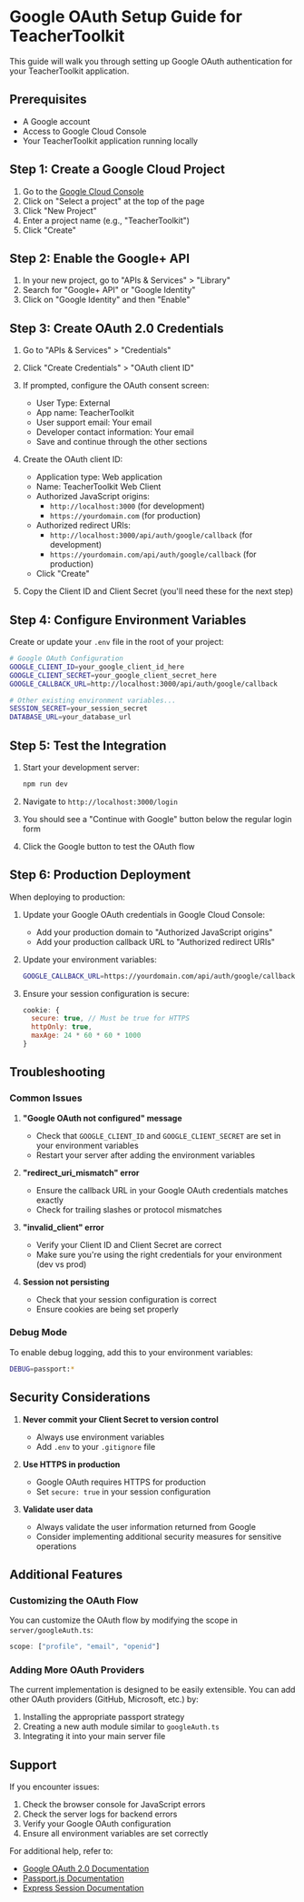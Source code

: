 # Google OAuth Setup Guide for TeacherToolkit

This guide will walk you through setting up Google OAuth authentication for your TeacherToolkit application.

## Prerequisites

- A Google account
- Access to Google Cloud Console
- Your TeacherToolkit application running locally

## Step 1: Create a Google Cloud Project

1. Go to the [Google Cloud Console](https://console.cloud.google.com/)
2. Click on "Select a project" at the top of the page
3. Click "New Project"
4. Enter a project name (e.g., "TeacherToolkit")
5. Click "Create"

## Step 2: Enable the Google+ API

1. In your new project, go to "APIs & Services" > "Library"
2. Search for "Google+ API" or "Google Identity"
3. Click on "Google Identity" and then "Enable"

## Step 3: Create OAuth 2.0 Credentials

1. Go to "APIs & Services" > "Credentials"
2. Click "Create Credentials" > "OAuth client ID"
3. If prompted, configure the OAuth consent screen:
   - User Type: External
   - App name: TeacherToolkit
   - User support email: Your email
   - Developer contact information: Your email
   - Save and continue through the other sections

4. Create the OAuth client ID:
   - Application type: Web application
   - Name: TeacherToolkit Web Client
   - Authorized JavaScript origins:
     - `http://localhost:3000` (for development)
     - `https://yourdomain.com` (for production)
   - Authorized redirect URIs:
     - `http://localhost:3000/api/auth/google/callback` (for development)
     - `https://yourdomain.com/api/auth/google/callback` (for production)
   - Click "Create"

5. Copy the Client ID and Client Secret (you'll need these for the next step)

## Step 4: Configure Environment Variables

Create or update your `.env` file in the root of your project:

```bash
# Google OAuth Configuration
GOOGLE_CLIENT_ID=your_google_client_id_here
GOOGLE_CLIENT_SECRET=your_google_client_secret_here
GOOGLE_CALLBACK_URL=http://localhost:3000/api/auth/google/callback

# Other existing environment variables...
SESSION_SECRET=your_session_secret
DATABASE_URL=your_database_url
```

## Step 5: Test the Integration

1. Start your development server:
   ```bash
   npm run dev
   ```

2. Navigate to `http://localhost:3000/login`

3. You should see a "Continue with Google" button below the regular login form

4. Click the Google button to test the OAuth flow

## Step 6: Production Deployment

When deploying to production:

1. Update your Google OAuth credentials in Google Cloud Console:
   - Add your production domain to "Authorized JavaScript origins"
   - Add your production callback URL to "Authorized redirect URIs"

2. Update your environment variables:
   ```bash
   GOOGLE_CALLBACK_URL=https://yourdomain.com/api/auth/google/callback
   ```

3. Ensure your session configuration is secure:
   ```javascript
   cookie: {
     secure: true, // Must be true for HTTPS
     httpOnly: true,
     maxAge: 24 * 60 * 60 * 1000
   }
   ```

## Troubleshooting

### Common Issues

1. **"Google OAuth not configured" message**
   - Check that `GOOGLE_CLIENT_ID` and `GOOGLE_CLIENT_SECRET` are set in your environment variables
   - Restart your server after adding the environment variables

2. **"redirect_uri_mismatch" error**
   - Ensure the callback URL in your Google OAuth credentials matches exactly
   - Check for trailing slashes or protocol mismatches

3. **"invalid_client" error**
   - Verify your Client ID and Client Secret are correct
   - Make sure you're using the right credentials for your environment (dev vs prod)

4. **Session not persisting**
   - Check that your session configuration is correct
   - Ensure cookies are being set properly

### Debug Mode

To enable debug logging, add this to your environment variables:
```bash
DEBUG=passport:*
```

## Security Considerations

1. **Never commit your Client Secret to version control**
   - Always use environment variables
   - Add `.env` to your `.gitignore` file

2. **Use HTTPS in production**
   - Google OAuth requires HTTPS for production
   - Set `secure: true` in your session configuration

3. **Validate user data**
   - Always validate the user information returned from Google
   - Consider implementing additional security measures for sensitive operations

## Additional Features

### Customizing the OAuth Flow

You can customize the OAuth flow by modifying the scope in `server/googleAuth.ts`:

```javascript
scope: ["profile", "email", "openid"]
```

### Adding More OAuth Providers

The current implementation is designed to be easily extensible. You can add other OAuth providers (GitHub, Microsoft, etc.) by:

1. Installing the appropriate passport strategy
2. Creating a new auth module similar to `googleAuth.ts`
3. Integrating it into your main server file

## Support

If you encounter issues:

1. Check the browser console for JavaScript errors
2. Check the server logs for backend errors
3. Verify your Google OAuth configuration
4. Ensure all environment variables are set correctly

For additional help, refer to:
- [Google OAuth 2.0 Documentation](https://developers.google.com/identity/protocols/oauth2)
- [Passport.js Documentation](http://www.passportjs.org/)
- [Express Session Documentation](https://github.com/expressjs/session) 